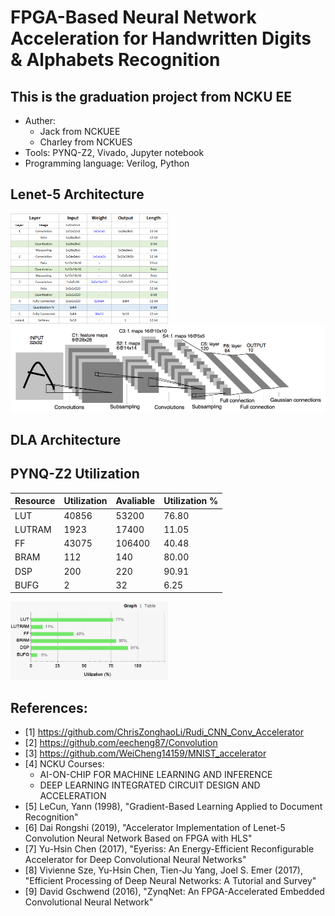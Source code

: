 # FPGA-Based Neural Network Acceleration for Handwritten Digits & Alphabets Recognition 

## This is the graduation project from NCKU EE
* Auther: 
    - Jack from NCKUEE
    - Charley from NCKUES
* Tools:  PYNQ-Z2, Vivado, Jupyter notebook
* Programming language:  Verilog, Python

## Lenet-5 Architecture
<img src="/Image/Lenet-5.png" height="50%" width="50%"/>
<img src="/Image/Lenet-5_architecture.png"/>

## DLA Architecture

## PYNQ-Z2 Utilization
|Resource                  |Utilization  |Avaliable    |Utilization % |
|  -----                   | -----       | -----       | -----        |
|LUT     	               |40856        |53200        |76.80         |
|LUTRAM                    |1923         |17400        |11.05         |
|FF                        |43075        |106400       |40.48         |
|BRAM   	               |112          |140          |80.00         |
|DSP    		           |200          |220          |90.91         |
|BUFG                      |2            |32           |6.25          |

<img src="/Image/Utilization_graph.png" height="50%" width="50%"/>

## References:
* [1] https://github.com/ChrisZonghaoLi/Rudi_CNN_Conv_Accelerator
* [2] https://github.com/eecheng87/Convolution
* [3] https://github.com/WeiCheng14159/MNIST_accelerator
* [4] NCKU Courses:
    - AI-ON-CHIP FOR MACHINE LEARNING AND INFERENCE
    - DEEP LEARNING INTEGRATED CIRCUIT DESIGN AND ACCELERATION
* [5] LeCun, Yann  (1998), "Gradient-Based Learning Applied to Document Recognition"
* [6] Dai Rongshi  (2019), "Accelerator Implementation of Lenet-5 Convolution Neural Network Based on FPGA with HLS"
* [7] Yu-Hsin Chen (2017), "Eyeriss: An Energy-Efficient Reconfigurable Accelerator for Deep Convolutional Neural Networks"
* [8] Vivienne Sze, Yu-Hsin Chen, Tien-Ju Yang, Joel S. Emer (2017), "Efficient Processing of Deep Neural Networks: A Tutorial and Survey"
* [9] David Gschwend (2016), "ZynqNet: An FPGA-Accelerated Embedded Convolutional Neural Network"
